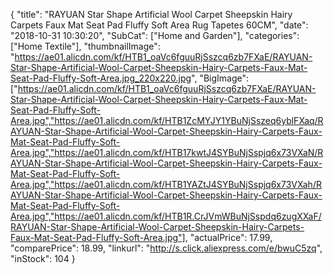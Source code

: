 {
	"title": "RAYUAN Star Shape Artificial Wool Carpet Sheepskin Hairy Carpets Faux Mat Seat Pad Fluffy Soft Area Rug Tapetes 60CM",
	"date": "2018-10-31 10:30:20",
	"SubCat": ["Home and Garden"],
	"categories": ["Home Textile"],
	"thumbnailImage": "https://ae01.alicdn.com/kf/HTB1_oaVc6fguuRjSszcq6zb7FXaE/RAYUAN-Star-Shape-Artificial-Wool-Carpet-Sheepskin-Hairy-Carpets-Faux-Mat-Seat-Pad-Fluffy-Soft-Area.jpg_220x220.jpg",
	"BigImage": ["https://ae01.alicdn.com/kf/HTB1_oaVc6fguuRjSszcq6zb7FXaE/RAYUAN-Star-Shape-Artificial-Wool-Carpet-Sheepskin-Hairy-Carpets-Faux-Mat-Seat-Pad-Fluffy-Soft-Area.jpg","https://ae01.alicdn.com/kf/HTB1ZcMYJY1YBuNjSszeq6yblFXaq/RAYUAN-Star-Shape-Artificial-Wool-Carpet-Sheepskin-Hairy-Carpets-Faux-Mat-Seat-Pad-Fluffy-Soft-Area.jpg","https://ae01.alicdn.com/kf/HTB17kwtJ4SYBuNjSspjq6x73VXaN/RAYUAN-Star-Shape-Artificial-Wool-Carpet-Sheepskin-Hairy-Carpets-Faux-Mat-Seat-Pad-Fluffy-Soft-Area.jpg","https://ae01.alicdn.com/kf/HTB1YAZtJ4SYBuNjSspjq6x73VXah/RAYUAN-Star-Shape-Artificial-Wool-Carpet-Sheepskin-Hairy-Carpets-Faux-Mat-Seat-Pad-Fluffy-Soft-Area.jpg","https://ae01.alicdn.com/kf/HTB1R.CrJVmWBuNjSspdq6zugXXaF/RAYUAN-Star-Shape-Artificial-Wool-Carpet-Sheepskin-Hairy-Carpets-Faux-Mat-Seat-Pad-Fluffy-Soft-Area.jpg"],
	"actualPrice": 17.99,
	"comparePrice": 18.99,
	"linkurl": "http://s.click.aliexpress.com/e/bwuC5zq",
	"inStock": 104
}
